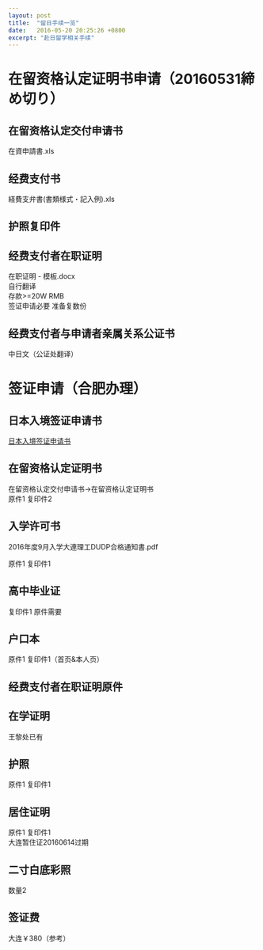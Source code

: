 ```yaml
---
layout: post
title:  "留日手续一览"
date:   2016-05-20 20:25:26 +0800
excerpt: "赴日留学相关手续"
---
```


# 在留资格认定证明书申请（20160531締め切り）

## 在留资格认定交付申请书

在資申請書.xls

## 经费支付书

経費支弁書(書類様式・記入例).xls

## 护照复印件

## 经费支付者在职证明

在职证明 - 模板.docx  
自行翻译  
 存款>=20W RMB  
签证申请必要 准备复数份

## 经费支付者与申请者亲属关系公证书

中日文（公证处翻译）

# 签证申请（合肥办理）

## 日本入境签证申请书

[日本入境签证申请书](http://www.dalian.cn.emb-japan.go.jp/ch/cardryugaku.html)

## 在留资格认定证明书

在留资格认定交付申请书→在留资格认定证明书  
原件1 复印件2

## 入学许可书

2016年度9月入学大連理工DUDP合格通知書.pdf

原件1 复印件1

## 高中毕业证

复印件1 原件需要

## 户口本

原件1 复印件1（首页&本人页）

## 经费支付者在职证明原件

## 在学证明

王黎处已有

## 护照

原件1 复印件1

## 居住证明

原件1 复印件1  
大连暂住证20160614过期

## 二寸白底彩照

数量2

## 签证费

大连￥380（参考）
